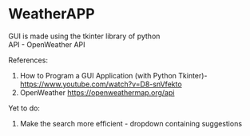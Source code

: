 # WeatherAPP
GUI is made using the tkinter library of python <br>
API - OpenWeather API

References: 
1. How to Program a GUI Application (with Python Tkinter)- https://www.youtube.com/watch?v=D8-snVfekto 
2. OpenWeather https://openweathermap.org/api

Yet to do: 
1. Make the search more efficient - dropdown containing suggestions
